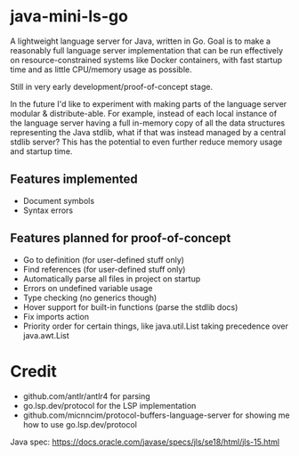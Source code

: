 # java-mini-ls-go

A lightweight language server for Java, written in Go. Goal is to make a reasonably full language server implementation that can be run effectively on resource-constrained systems like Docker containers, with fast startup time and as little CPU/memory usage as possible.

Still in very early development/proof-of-concept stage.

In the future I'd like to experiment with making parts of the language server modular & distribute-able. For example, instead of each local instance of the language server having a full in-memory copy of all the data structures representing the Java stdlib, what if that was instead managed by a central stdlib server? This has the potential to even further reduce memory usage and startup time.

## Features implemented

- Document symbols
- Syntax errors

## Features planned for proof-of-concept

- Go to definition (for user-defined stuff only)
- Find references (for user-defined stuff only)
- Automatically parse all files in project on startup
- Errors on undefined variable usage
- Type checking (no generics though)
- Hover support for built-in functions (parse the stdlib docs)
- Fix imports action
- Priority order for certain things, like java.util.List taking precedence over java.awt.List

# Credit

- github.com/antlr/antlr4 for parsing
- go.lsp.dev/protocol for the LSP implementation
- github.com/micnncim/protocol-buffers-language-server for showing me how to use go.lsp.dev/protocol

Java spec: https://docs.oracle.com/javase/specs/jls/se18/html/jls-15.html
